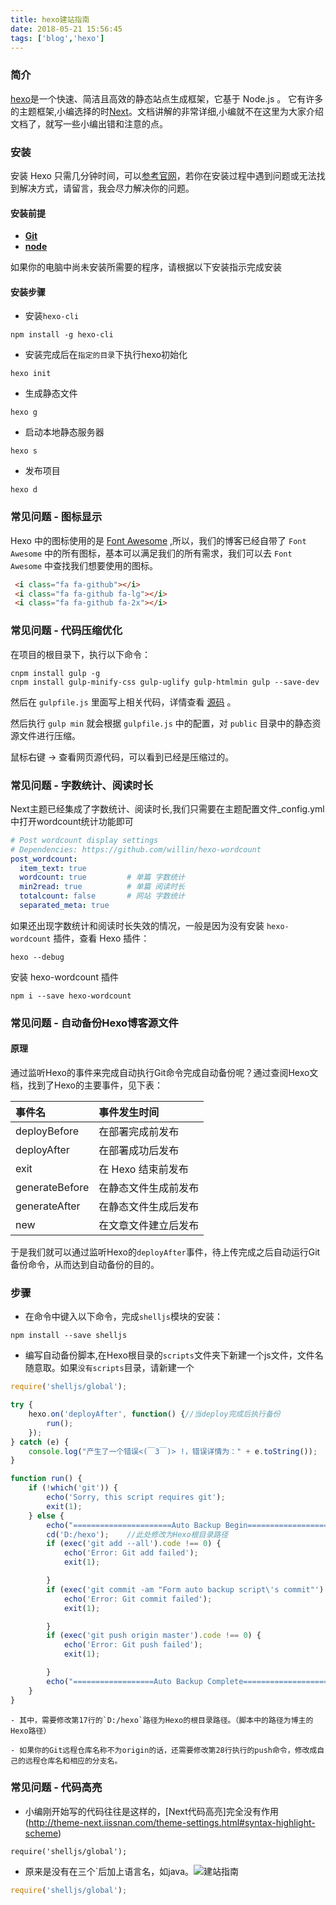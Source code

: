 ```yaml
---
title: hexo建站指南
date: 2018-05-21 15:56:45
tags: ['blog','hexo']
---
```


### 简介
[hexo](https://hexo.io/zh-cn/)是一个快速、简洁且高效的静态站点生成框架，它基于 Node.js 。 它有许多的主题框架,小编选择的时[Next](http://theme-next.iissnan.com/)。文档讲解的非常详细,小编就不在这里为大家介绍文档了，就写一些小编出错和注意的点。
### 安装
安装 Hexo 只需几分钟时间，可以[参考官网](https://hexo.io/zh-cn/)，若你在安装过程中遇到问题或无法找到解决方式，请留言，我会尽力解决你的问题。
#### 安装前提
- <a href="https://git-scm.com/download/win" class="fa fa-download"> <b>Git</b></a>
- <a href="https://nodejs.org/en/" class="fa fa-download"> <b>node</b></a>

<!-- more -->
如果你的电脑中尚未安装所需要的程序，请根据以下安装指示完成安装
#### 安装步骤
- 安装`hexo-cli`
```
npm install -g hexo-cli
```
- 安装完成后在`指定的目录`下执行hexo初始化
```
hexo init
```
- 生成静态文件
```
hexo g

```
- 启动本地静态服务器
```
hexo s
```
- 发布项目
```
hexo d
```
### 常见问题 - 图标显示

Hexo 中的图标使用的是 [Font Awesome](http://fontawesome.io/) ,所以，我们的博客已经自带了 `Font Awesome` 中的所有图标，基本可以满足我们的所有需求，我们可以去 `Font Awesome` 中查找我们想要使用的图标。
```html
 <i class="fa fa-github"></i>
 <i class="fa fa-github fa-lg"></i>
 <i class="fa fa-github fa-2x"></i>
```
### 常见问题 - 代码压缩优化
在项目的根目录下，执行以下命令：

```
cnpm install gulp -g
cnpm install gulp-minify-css gulp-uglify gulp-htmlmin gulp --save-dev
```
然后在 `gulpfile.js` 里面写上相关代码，详情查看 [源码](https://github.com/zhangyapeng0222/person_blogs/blob/master/gulpfile.js) 。

然后执行 `gulp min` 就会根据 `gulpfile.js` 中的配置，对 `public` 目录中的静态资源文件进行压缩。

鼠标右键 -> 查看网页源代码，可以看到已经是压缩过的。

### 常见问题 - 字数统计、阅读时长
Next主题已经集成了字数统计、阅读时长,我们只需要在主题配置文件_config.yml中打开wordcount统计功能即可
```yml
# Post wordcount display settings
# Dependencies: https://github.com/willin/hexo-wordcount
post_wordcount:
  item_text: true
  wordcount: true         # 单篇 字数统计
  min2read: true          # 单篇 阅读时长
  totalcount: false       # 网站 字数统计
  separated_meta: true
```
如果还出现字数统计和阅读时长失效的情况，一般是因为没有安装 `hexo-wordcount` 插件，查看 Hexo 插件：
```
hexo --debug
```
安装 hexo-wordcount 插件
```
npm i --save hexo-wordcount
```
### 常见问题 - 自动备份Hexo博客源文件
#### 原理
通过监听Hexo的事件来完成自动执行Git命令完成自动备份呢？通过查阅Hexo文档，找到了Hexo的主要事件，见下表：

| 事件名 | 事件发生时间 |
|:------|:------|
| deployBefore | 在部署完成前发布 |
| deployAfter | 在部署成功后发布 |
| exit | 在 Hexo 结束前发布 |
| generateBefore | 在静态文件生成前发布 |
| generateAfter |	在静态文件生成后发布 |
| new | 在文章文件建立后发布 |

于是我们就可以通过监听Hexo的`deployAfter`事件，待上传完成之后自动运行Git备份命令，从而达到自动备份的目的。

### 步骤
- 在命令中键入以下命令，完成`shelljs`模块的安装：
```
npm install --save shelljs
```
- 编写自动备份脚本,在Hexo根目录的`scripts`文件夹下新建一个js文件，文件名随意取。如果`没有scripts`目录，请新建一个
```js
require('shelljs/global');

try {
	hexo.on('deployAfter', function() {//当deploy完成后执行备份
		run();
	});
} catch (e) {
	console.log("产生了一个错误<(￣3￣)> !，错误详情为：" + e.toString());
}

function run() {
	if (!which('git')) {
		echo('Sorry, this script requires git');
		exit(1);
	} else {
		echo("======================Auto Backup Begin===========================");
		cd('D:/hexo');    //此处修改为Hexo根目录路径
		if (exec('git add --all').code !== 0) {
			echo('Error: Git add failed');
			exit(1);

		}
		if (exec('git commit -am "Form auto backup script\'s commit"').code !== 0) {
			echo('Error: Git commit failed');
			exit(1);

		}
		if (exec('git push origin master').code !== 0) {
			echo('Error: Git push failed');
			exit(1);

		}
		echo("==================Auto Backup Complete============================")
	}
}
```
    - 其中，需要修改第17行的`D:/hexo`路径为Hexo的根目录路径。（脚本中的路径为博主的Hexo路径）

    - 如果你的Git远程仓库名称不为origin的话，还需要修改第28行执行的push命令，修改成自己的远程仓库名和相应的分支名。

### 常见问题 - 代码高亮
- 小编刚开始写的代码往往是这样的，[Next代码高亮]完全没有作用(http://theme-next.iissnan.com/theme-settings.html#syntax-highlight-scheme)
```
require('shelljs/global');
```
- 原来是没有在三个`后加上语言名，如java。![建站指南](./js.png)
```js
require('shelljs/global');
```


